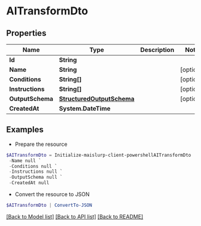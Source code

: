 # AITransformDto
## Properties

Name | Type | Description | Notes
------------ | ------------- | ------------- | -------------
**Id** | **String** |  | 
**Name** | **String** |  | [optional] 
**Conditions** | **String[]** |  | [optional] 
**Instructions** | **String[]** |  | [optional] 
**OutputSchema** | [**StructuredOutputSchema**](StructuredOutputSchema) |  | [optional] 
**CreatedAt** | **System.DateTime** |  | 

## Examples

- Prepare the resource
```powershell
$AITransformDto = Initialize-maislurp-client-powershellAITransformDto  -Id null `
 -Name null `
 -Conditions null `
 -Instructions null `
 -OutputSchema null `
 -CreatedAt null
```

- Convert the resource to JSON
```powershell
$AITransformDto | ConvertTo-JSON
```

[[Back to Model list]](../README#documentation-for-models) [[Back to API list]](../README#documentation-for-api-endpoints) [[Back to README]](../README)

